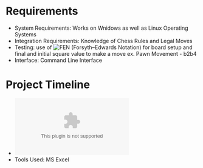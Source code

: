 # Requirements
*  System Requirements: Works on Wnidows as well as Linux Operating Systems
*  Integration Requirements: Knowledge of Chess Rules and Legal Moves
*  Testing: use of ![FEN](https://en.wikipedia.org/wiki/Forsyth%E2%80%93Edwards_Notation#:~:text=Forsyth%E2%80%93Edwards%20Notation%20%28%20FEN%29%20is%20a%20standard%20notation,system%20developed%20by%20Scottish%20newspaper%20journalist%20David%20Forsyth.) (Forsyth–Edwards Notation) for board setup and final and initial square value to make a move ex. Pawn Movement - b2b4
*  Interface: Command Line Interface
# Project Timeline
* ![Gannt Chart](https://github.com/nuPURohit/LTTS_MiniProject_StepIn/blob/main/1_Requirements/Stepin_MP_Gantt_Chart.xlsx)
* Tools Used: MS Excel


